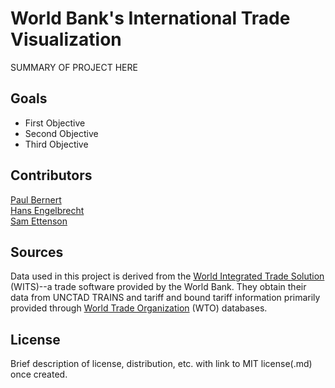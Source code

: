 # World Bank's International Trade Visualization

SUMMARY OF PROJECT HERE

## Goals
- First Objective
- Second Objective
- Third Objective

## Contributors
[Paul Bernert](https://www.linkedin.com/in/paulbernert/)</br>
[Hans Engelbrecht](https://github.com/Hans518)</br>
[Sam Ettenson](https://github.com/settenson23)

## Sources
Data used in this project is derived from the [World Integrated Trade Solution](https://wits.worldbank.org/Default.aspx?lang=en) (WITS)--a trade software provided by the World Bank. They obtain their data from UNCTAD TRAINS and tariff and bound tariff information primarily provided through [World Trade Organization](https://www.wto.org/) (WTO) databases.

## License
Brief description of license, distribution, etc. with link to MIT license(.md) once created.